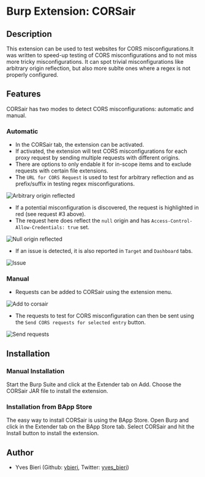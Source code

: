 # Burp Extension: CORSair
## Description
This extension can be used to test websites for CORS misconfigurations.It was written to speed-up testing of CORS misconfigurations and to not miss more tricky misconfigurations.
It can spot trivial misconfigurations like arbitrary origin reflection, but also more sublte ones where a regex is not properly configured.

## Features
CORSair has two modes to detect CORS misconfigurations: automatic and manual.

### Automatic
* In the CORSair tab, the extension can be activated.
* If activated, the extension will test CORS misconfigurations for each proxy request by sending multiple requests with different origins.
* There are options to only endable it for in-scope items and to exclude requests with certain file extensions.
* The `URL for CORS Request` is used to test for arbitrary reflection and as prefix/suffix in testing regex misconfigurations.

![Arbitrary origin reflected](https://github.com/ybieri/CORSair/blob/master/doc/arbitrary_origin.png)

* If a potential misconfiguration is discovered, the request is highlighted in red (see request #3 above). 
* The request here does reflect the `null` origin and has `Access-Control-Allow-Credentials: true` set.

![Null origin reflected](https://github.com/ybieri/CORSair/blob/master/doc/null_origin.png)

* If an issue is detected, it is also reported in `Target` and `Dashboard` tabs.

![Issue](https://github.com/ybieri/CORSair/blob/master/doc/issue.png)

### Manual
* Requests can be added to CORSair using the extension menu.

![Add to corsair](https://github.com/ybieri/CORSair/blob/master/doc/add_to_corsair.png)

* The requests to test for CORS misconfiguration can then be sent using the `Send CORS requests for selected entry` button.

![Send requests](https://github.com/ybieri/CORSair/blob/master/doc/send_requests.png)

## Installation
### Manual Installation
Start the Burp Suite and click at the Extender tab on Add. Choose the CORSair JAR file to install the extension.

### Installation from BApp Store
The easy way to install CORSair is using the BApp Store. Open Burp and click in the Extender tab on the BApp Store tab. Select CORSair and hit the Install button to install the extension.

## Author
* Yves Bieri (Github: [ybieri](https://github.com/ybieri), Twitter: [yves_bieri](https://twitter.com/yves_bieri))
